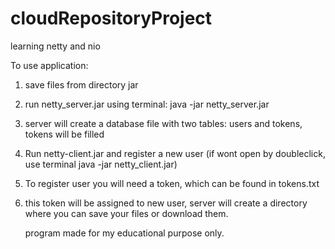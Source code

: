 # cloudRepositoryProject
learning netty and nio

To use application:
1) save files from directory jar
2) run netty_server.jar using terminal:
java -jar netty_server.jar
3) server will create a database file with two tables: users and tokens,
tokens will be filled
4) Run netty-client.jar and register a new user (if wont open by doubleclick, use terminal java -jar netty_client.jar)
5) To register user you will need a token, which can be found 
in tokens.txt
6) this token will be assigned to new user, server will create a directory
where you can save your files or download them.

   program made for my educational purpose only.
